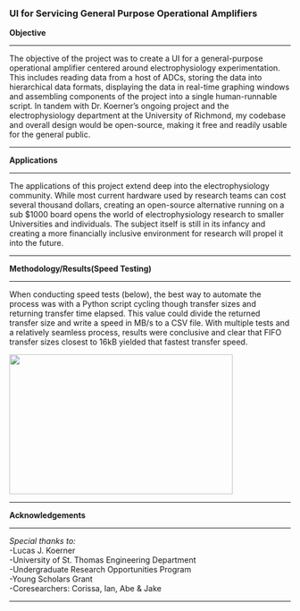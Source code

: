 ### UI for Servicing General Purpose Operational Amplifiers

**Objective**
***
The objective of the project was to create a UI for a general-purpose operational amplifier centered around electrophysiology experimentation. This includes reading data from a host of ADCs, storing the data into hierarchical data formats, displaying the data in real-time graphing windows and assembling components of the project into a single human-runnable script. In tandem with Dr. Koerner’s ongoing project and the electrophysiology department at the University of Richmond, my codebase and overall design would be open-source, making it free and readily usable for the general public.
***
**Applications**
***
The applications of this project extend deep into the electrophysiology community. While most current hardware used by research teams can cost several thousand dollars, creating an open-source alternative running on a sub $1000 board opens the world of electrophysiology research to smaller Universities and individuals. The subject itself is still in its infancy and creating a more financially inclusive environment for research will propel it into the future.
***
**Methodology/Results(Speed Testing)**
***
When conducting speed tests (below), the best way to automate the process was with a Python script cycling though transfer sizes and returning transfer time elapsed. This value could divide the returned transfer size and write a speed in MB/s to a CSV file. With multiple tests and a relatively seamless process, results were conclusive and clear that FIFO transfer sizes closest to 16kB yielded that fastest transfer speed.

<img src="https://user-images.githubusercontent.com/78660740/127703939-505e441f-8625-467c-a1ab-aa91157dd2dc.png" width = "400" height = "250">


***
**Acknowledgements**
***
*Special thanks to:* <br />
-Lucas J. Koerner <br />
-University of St. Thomas Engineering Department <br />
-Undergraduate Research Opportunities Program <br />
-Young Scholars Grant <br />
-Coresearchers: Corissa, Ian, Abe & Jake <br />
***
